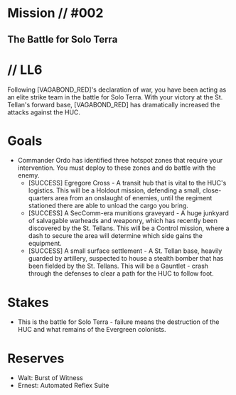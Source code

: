 # Mission // #002
## The Battle for Solo Terra
# // LL6

Following [VAGABOND_RED]'s declaration of war, you have been acting as an elite strike team in the battle for Solo Terra. With your victory at the St. Tellan's forward base, [VAGABOND_RED] has dramatically increased the attacks against the HUC.

# Goals
- Commander Ordo has identified three hotspot zones that require your intervention. You must deploy to these zones and do battle with the enemy.
    - [SUCCESS] Egregore Cross - A transit hub that is vital to the HUC's logistics. This will be a Holdout mission, defending a small, close-quarters area from an onslaught of enemies, until the regiment stationed there are able to unload the cargo you bring.
    - [SUCCESS] A SecComm-era munitions graveyard - A huge junkyard of salvagable warheads and weaponry, which has recently been discovered by the St. Tellans. This will be a Control mission, where a dash to secure the area will determine which side gains the equipment.
    - [SUCCESS] A small surface settlement - A St. Tellan base, heavily guarded by artillery, suspected to house a stealth bomber that has been fielded by the St. Tellans. This will be a Gauntlet - crash through the defenses to clear a path for the HUC to follow foot.

# Stakes
- This is the battle for Solo Terra - failure means the destruction of the HUC and what remains of the Evergreen colonists.

# Reserves
- Walt: Burst of Witness
- Ernest: Automated Reflex Suite